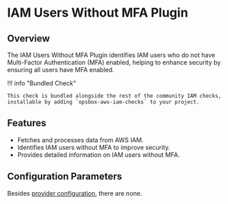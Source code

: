 # IAM Users Without MFA Plugin

## Overview

The IAM Users Without MFA Plugin identifies IAM users who do not have Multi-Factor Authentication (MFA) enabled, helping to enhance security by ensuring all users have MFA enabled.

!!! info "Bundled Check"

    This check is bundled alongside the rest of the community IAM checks, installable by adding `opsbox-aws-iam-checks` to your project.

## Features

- Fetches and processes data from AWS IAM.
- Identifies IAM users without MFA to improve security.
- Provides detailed information on IAM users without MFA.

## Configuration Parameters
Besides [provider configuration](./iam_provider/iam_provider.md#fields), there are none.
